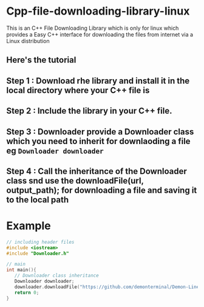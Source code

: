 # Cpp-file-downloading-library-linux
This is an C++ File Downloading Library which is only for linux which provides a Easy C++ interface for downloading the files from internet via a Linux distribution

## Here's the tutorial
## Step 1 : Download rhe library and install it in the local directory where your C++ file is
## Step 2 : Include the library in your C++ file.
## Step 3 : Downloader provide a Downloader class which you need to inherit for downlaoding a file eg <code>Downloader downloader</code>
## Step 4 : Call the inheritance of the Downloader class snd use the downloadFile(url, output_path); for downloading a file and saving it to the local path

# Example
```cpp
// including header files
#include <iostream>
#include "Downloader.h"

// main
int main(){
   // Downloader class inheritance
   Downloader downloader;
   downloader.downloadFile("https://github.com/demonterminal/Demon-Liner-Sight---Source-code/archive/refs/heads/main.zip", "demonterminal.zip");// Downloading the demon terminal from the official github repo, Please replace the url and path to make it properly
   return 0;
}
```
